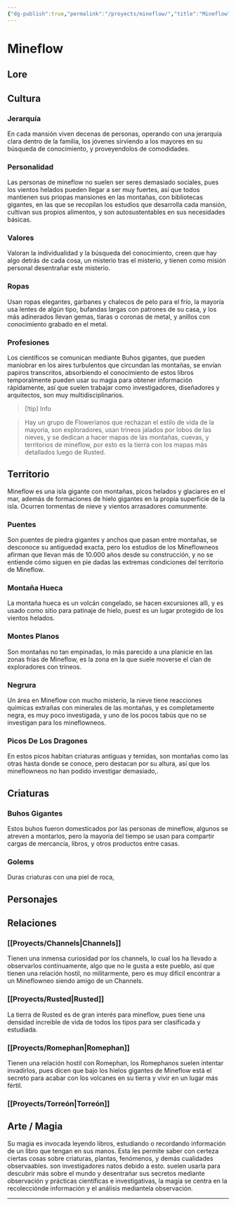```yaml
---
{"dg-publish":true,"permalink":"/proyects/mineflow/","title":"Mineflow","noteIcon":"","created":"2023-05-09T16:09:08.000-05:00","updated":"2023-07-06T07:37:29.195-05:00"}
---
```



# Mineflow

## Lore

## Cultura

### Jerarquía

En cada mansión viven decenas de personas, operando con una jerarquía clara dentro de la familia, los jóvenes sirviendo a los mayores en su búsqueda de conocimiento, y proveyendolos de comodidades.

### Personalidad

Las personas de mineflow no suelen ser seres demasiado sociales, pues los vientos helados pueden llegar a ser muy fuertes, así que todos mantienen sus priopas mansiones en las montañas, con bibliotecas gigantes, en las que se recopilan los estudios que desarrolla cada mansión, cultivan sus propios alimentos, y son autosustentables en sus necesidades básicas.

### Valores

Valoran la individualidad y la búsqueda del conocimiento, creen que hay algo detrás de cada cosa, un misterio tras el misterio, y tienen como misión personal desentrañar este misterio.

### Ropas

Usan ropas elegantes, garbanes y chalecos de pelo para el frío, la mayoría usa lentes de algún tipo, bufandas largas con patrones de su casa, y los más adinerados llevan gemas, tiaras o coronas de metal, y anillos con conocimiento grabado en el metal.

### Profesiones

Los científicos se comunican mediante Buhos gigantes, que pueden maniobrar en los aires turbulentos que circundan las montañas, se envían papiros transcritos, absorbiendo el conocimiento de estos libros temporalmente pueden usar su magia para obtener información rápidamente, así que suelen trabajar como investigadores, diseñadores y arquitectos, son muy multidisciplinarios.

 >[!tip] Info

 > Hay un grupo de Flowerianos que rechazan el estilo de vida de la mayoría, son exploradores, usan trineos jalados por lobos de las nieves, y se dedican a hacer mapas de las montañas, cuevas, y territorios de mineflow, por esto es la tierra con los mapas más detallados luego de Rusted.

## Territorio

Mineflow es una isla gigante con montañas, picos helados y glaciares en el mar, además de formaciones de hielo gigantes en la propia superficie de la isla. Ocurren tormentas de nieve y vientos arrasadores comunmente.

### Puentes

Son puentes de piedra gigantes y anchos que pasan entre montañas, se desconoce su antiguedad exacta, pero los estudios de los Mineflowneos afirman que llevan más de 10.000 años desde su construcción, y no se entiende cómo siguen en pie dadas las extremas condiciones del territorio de Mineflow.

### Montaña Hueca

La montaña hueca es un volcán congelado, se hacen excursiones allì, y es usado como sitio para patinaje de hielo, puest es un lugar protegido de los vientos helados.

### Montes Planos

Son montañas no tan empinadas, lo más parecido a una planicie en las zonas frías de Mineflow, es la zona en la que suele moverse el clan de exploradores con trineos.

### Negrura

Un área en Mineflow con mucho misterio, la nieve tiene reacciones químicas extrañas con minerales de las montañas, y es completamente negra, es muy poco investigada, y uno de los pocos tabús que no se investigan para los mineflowneos. 

### Picos De Los Dragones

En estos picos habitan criaturas antiguas y temidas, son montañas como las otras hasta donde se conoce, pero destacan por su altura, así que los mineflowneos no han podido investigar demasiado,. 

## Criaturas

### Buhos Gigantes

Estos buhos fueron domesticados por las personas de mineflow, algunos se atreven a montarlos, pero la mayoría del tiempo se usan para compartir cargas de mercancía, libros, y otros productos entre casas.

### Golems

Duras criaturas con una piel de roca,

## Personajes

## Relaciones

### [[Proyects/Channels\|Channels]]

Tienen una inmensa curiosidad por los channels, lo cual los ha llevado a observarlos contínuamente, algo que no le gusta a este pueblo, así que tienen una relación hostil, no militarmente, pero es muy difícil encontrar a un Mineflowneo siendo amigo de un Channels. 

### [[Proyects/Rusted\|Rusted]]

La tierra de Rusted es de gran interés para mineflow, pues tiene una densidad increible de vida de todos los tipos para ser clasificada y estudiada.

### [[Proyects/Romephan\|Romephan]]

Tienen una relación hostil con Romephan, los Romephanos suelen intentar invadirlos, pues dicen que bajo los hielos gigantes de Mineflow está el secreto para acabar con los volcanes en su tierra y vivir en un lugar más fértil.

### [[Proyects/Torreón\|Torreón]]

## Arte / Magia

Su magia es invocada leyendo libros, estudiando o recordando información de un libro que tengan en sus manos. Esta les permite saber con certeza ciertas cosas sobre criaturas, plantas, fenómenos, y demás cualidades observaables. son investigadores natos debido a esto. suelen usarla para descubrir más sobre el mundo y desentrañar sus secretos mediante observación y prácticas científicas e investigativas, la magia se centra en la recolecciónde información y el análisis mediantela observación.

---
